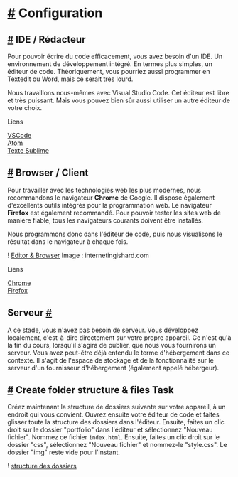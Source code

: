 [#](#setup) Configuration
=================

[#](#ide-editor) IDE / Rédacteur
-----------------------------

Pour pouvoir écrire du code efficacement, vous avez besoin d'un IDE. Un environnement de développement intégré. En termes plus simples, un éditeur de code. Théoriquement, vous pourriez aussi programmer en Textedit ou Word, mais ce serait très lourd.

Nous travaillons nous-mêmes avec Visual Studio Code. Cet éditeur est libre et très puissant. Mais vous pouvez bien sûr aussi utiliser un autre éditeur de votre choix.

Liens

[VSCode](https://code.visualstudio.com)  
[Atom](https://atom.io)  
[Texte Sublime](https://sublimetext.com)

[#](#browser-client) Browser / Client
-------------------------------------

Pour travailler avec les technologies web les plus modernes, nous recommandons le navigateur **Chrome** de Google. Il dispose également d'excellents outils intégrés pour la programmation web. Le navigateur **Firefox** est également recommandé. Pour pouvoir tester les sites web de manière fiable, tous les navigateurs courants doivent être installés.

Nous programmons donc dans l'éditeur de code, puis nous visualisons le résultat dans le navigateur à chaque fois.

! [Editor & Browser](/assets/img/editor_and_browser.649a9a0d.png) Image : internetingishard.com

Liens

[Chrome](https://www.google.com/intl/de_ch/chrome/)  
[Firefox](https://www.mozilla.org/de/firefox/new/)

Serveur [#](#serveur)
-------------------

A ce stade, vous n'avez pas besoin de serveur. Vous développez localement, c'est-à-dire directement sur votre propre appareil. Ce n'est qu'à la fin du cours, lorsqu'il s'agira de publier, que nous vous fournirons un serveur. Vous avez peut-être déjà entendu le terme d'hébergement dans ce contexte. Il s'agit de l'espace de stockage et de la fonctionnalité sur le serveur d'un fournisseur d'hébergement (également appelé hébergeur).

[#](#create-folder-structure-files) Create folder structure & files Task
---------------------------------------------------------------------------------

Créez maintenant la structure de dossiers suivante sur votre appareil, à un endroit qui vous convient. Ouvrez ensuite votre éditeur de code et faites glisser toute la structure des dossiers dans l'éditeur. Ensuite, faites un clic droit sur le dossier "portfolio" dans l'éditeur et sélectionnez "Nouveau fichier". Nommez ce fichier `index.html`. Ensuite, faites un clic droit sur le dossier "css", sélectionnez "Nouveau fichier" et nommez-le "style.css". Le dossier "img" reste vide pour l'instant.

! [structure des dossiers](/assets/img/folder-structure.37d30fa2.png)

